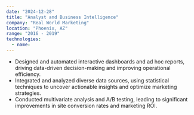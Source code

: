 ```yaml
---
date: "2024-12-28"
title: "Analyst and Business Intelligence"
company: "Real World Marketing"
location: "Phoenix, AZ"
range: "2016 - 2019"
technologies:
  - name:
---
```


- Designed and automated interactive dashboards and ad hoc reports, driving data-driven decision-making and improving operational efficiency.
- Integrated and analyzed diverse data sources, using statistical techniques to uncover actionable insights and optimize marketing strategies.
- Conducted multivariate analysis and A/B testing, leading to significant improvements in site conversion rates and marketing ROI.
